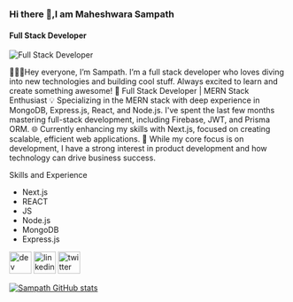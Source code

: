 ### Hi there 👋,I am Maheshwara Sampath
#### Full Stack Developer
![Full Stack Developer](https://cdn.prod.website-files.com/6344c9cef89d6f2270a38908/64dfc8162b86aaaa4236ed07_Header.webp)

👨🏻‍💻Hey everyone, I’m Sampath. I’m a full stack developer who loves diving into new technologies and building cool stuff. Always excited to learn and create something awesome!
🚀 Full Stack Developer | MERN Stack Enthusiast
💡 Specializing in the MERN stack with deep experience in MongoDB, Express.js, React, and Node.js. I've spent the last few months mastering full-stack development, including Firebase, JWT, and Prisma ORM.
🌐 Currently enhancing my skills with Next.js, focused on creating scalable, efficient web applications.
💼 While my core focus is on development, I have a strong interest in product development and how technology can drive business success.



Skills and Experience
* Next.js
* REACT
* JS
* Node.js
* MongoDB
* Express.js


[<img src='https://cdn.jsdelivr.net/npm/simple-icons@3.0.1/icons/hashnode.svg' alt='dev' height='40'>](https://zcodeblog.hashnode.dev/)  [<img src='https://cdn.jsdelivr.net/npm/simple-icons@3.0.1/icons/linkedin.svg' alt='linkedin' height='40'>](https://www.linkedin.com/in/linkedin.com/in/sampath-maheshwara-a1bb551b3/)  [<img src='https://cdn.jsdelivr.net/npm/simple-icons@3.0.1/icons/twitter.svg' alt='twitter' height='40'>](https://twitter.com/https://x.com/sxmpath_)  




[![Sampath GitHub stats](https://github-readme-stats.vercel.app/api?username=sampath24-ss)](https://github.com/sampath24-ss/github-readme-stats)
